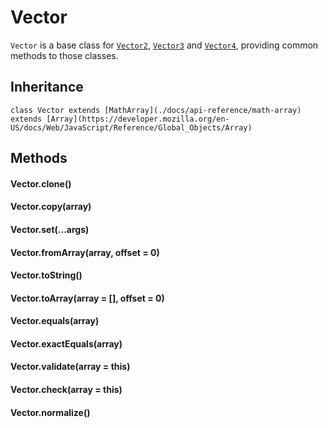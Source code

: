 # Vector

`Vector` is a base class for [`Vector2`](./docs/api-reference/vector2), [`Vector3`](./docs/api-reference/vector3) and [`Vector4`](./docs/api-reference/vector4), providing common methods to those classes.

## Inheritance

`class Vector extends [MathArray](./docs/api-reference/math-array) extends [Array](https://developer.mozilla.org/en-US/docs/Web/JavaScript/Reference/Global_Objects/Array)`

## Methods

#### Vector.clone()
#### Vector.copy(array)
#### Vector.set(...args)
#### Vector.fromArray(array, offset = 0)
#### Vector.toString()
#### Vector.toArray(array = [], offset = 0)
#### Vector.equals(array)
#### Vector.exactEquals(array)
#### Vector.validate(array = this)
#### Vector.check(array = this)
#### Vector.normalize()
